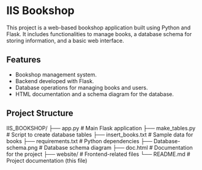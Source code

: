 # IIS Bookshop

This project is a web-based bookshop application built using Python and Flask. It includes functionalities to manage books, a database schema for storing information, and a basic web interface.

## Features

- Bookshop management system.
- Backend developed with Flask.
- Database operations for managing books and users.
- HTML documentation and a schema diagram for the database.

## Project Structure

IIS_BOOKSHOP/ ├── app.py # Main Flask application ├── make_tables.py # Script to create database tables ├── insert_books.txt # Sample data for books ├── requirements.txt # Python dependencies ├── Database-schema.png # Database schema diagram ├── doc.html # Documentation for the project ├── website/ # Frontend-related files └── README.md # Project documentation (this file)
